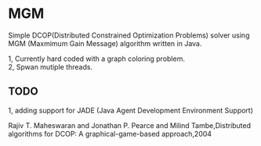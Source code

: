 # MGM

Simple DCOP(Distributed Constrained Optimization Problems) solver using MGM (Maxmimum Gain Message) algorithm written in Java.

1, Currently hard coded with a graph coloring problem.\
2, Spwan mutiple threads.

## TODO
1, adding support for JADE (Java Agent Development Environment Support)


Rajiv T. Maheswaran and Jonathan P. Pearce and Milind Tambe,Distributed algorithms for DCOP: A graphical-game-based approach,2004
